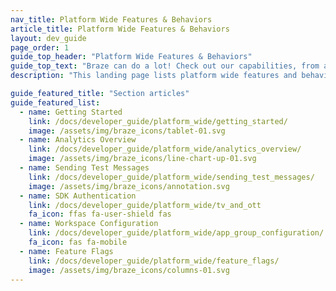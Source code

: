 ```yaml
---
nav_title: Platform Wide Features & Behaviors
article_title: Platform Wide Features & Behaviors
layout: dev_guide
page_order: 1
guide_top_header: "Platform Wide Features & Behaviors"
guide_top_text: "Braze can do a lot! Check out our capabilities, from a developer frame of mind."
description: "This landing page lists platform wide features and behaviors like workspace configuration, analytics overview, sending test messages, and feature flags."

guide_featured_title: "Section articles"
guide_featured_list:
  - name: Getting Started
    link: /docs/developer_guide/platform_wide/getting_started/
    image: /assets/img/braze_icons/tablet-01.svg
  - name: Analytics Overview
    link: /docs/developer_guide/platform_wide/analytics_overview/
    image: /assets/img/braze_icons/line-chart-up-01.svg
  - name: Sending Test Messages
    link: /docs/developer_guide/platform_wide/sending_test_messages/
    image: /assets/img/braze_icons/annotation.svg
  - name: SDK Authentication
    link: /docs/developer_guide/platform_wide/tv_and_ott
    fa_icon: ffas fa-user-shield fas 
  - name: Workspace Configuration
    link: /docs/developer_guide/platform_wide/app_group_configuration/
    fa_icon: fas fa-mobile
  - name: Feature Flags
    link: /docs/developer_guide/platform_wide/feature_flags/
    image: /assets/img/braze_icons/columns-01.svg
---
```

